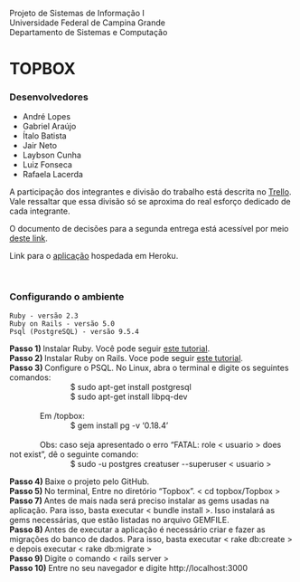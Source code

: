 Projeto de Sistemas de Informação I <br/>
Universidade Federal de Campina Grande <br/>
Departamento de Sistemas e Computação <br/>

<h1> TOPBOX </h1>

<h3> Desenvolvedores </h3>
<ul>
  <li>André Lopes</li>
  <li>Gabriel Araújo</li>
  <li>Ítalo Batista</li>
  <li>Jair Neto</li>
  <li>Laybson Cunha</li>
  <li>Luiz Fonseca</li>
  <li>Rafaela Lacerda</li>
</ul>

<p> A participação dos integrantes e divisão do trabalho está descrita no <a href="https://trello.com/b/mHfHdimU/sprint-2">Trello</a>. Vale ressaltar que essa divisão só se aproxima do real esforço dedicado de cada integrante.  </p>

<p> O documento de decisões para a segunda entrega está acessível por meio <a href="https://docs.google.com/document/d/1LGJvQNwoKSo03mv93JI85PBSIa4ms6oCE8iPMTtTMRU/edit?usp=sharing">deste link</a>.</p>

<p> Link para o <a href="https://topboxapp.herokuapp.com/">aplicação</a> hospedada em Heroku.</p>

<br>

<h3> Configurando o ambiente </h3>
	
	Ruby - versão 2.3
	Ruby on Rails - versão 5.0
	Psql (PostgreSQL) - versão 9.5.4

<b> Passo 1) </b> Instalar Ruby. Você pode seguir <a href="https://www.ruby-lang.org/pt/documentation/installation/">este tutorial</a>. <br/>
<b> Passo 2) </b> Instalar Ruby on Rails. Voce pode seguir <a href="http://installrails.com/">este tutorial</a>. <br/>
<b> Passo 3) </b> Configure o PSQL. No Linux, abra o terminal e digite os seguintes comandos:  <br/>
	 &emsp; &emsp; &emsp; &emsp; &emsp; &emsp; $ sudo apt-get install postgresql
	<br>
	 &emsp; &emsp; &emsp; &emsp; &emsp; &emsp; $ sudo apt-get install libpq-dev
	<br>	
	&emsp; &emsp; &emsp; Em /topbox:
	<br>
	&emsp; &emsp; &emsp; &emsp; &emsp; &emsp; $ gem install pg -v ‘0.18.4’
	<br>
	<br>
	&emsp; &emsp; &emsp; Obs: caso seja apresentado o erro “FATAL: role < usuario > does not exist”, dê o seguinte comando:
	<br>
	&emsp; &emsp; &emsp; &emsp; &emsp; &emsp; $ sudo -u postgres creatuser --superuser < usuario >
	<br>
	
<b> Passo 4) </b> Baixe o projeto pelo GitHub. <br/>
<b> Passo 5) </b> No terminal, Entre no diretório “Topbox”.  < cd topbox/Topbox > <br/>
<b> Passo 7) </b> Antes de mais nada será preciso instalar as gems usadas na aplicação. Para isso, basta executar < bundle install >. Isso instalará as gems necessárias, que estão listadas no arquivo GEMFILE. </br>
<b> Passo 8) </b> Antes de executar a aplicação é necessário criar e fazer as migrações do banco de dados. Para isso, basta executar < rake db:create > e depois executar < rake db:migrate > </br>
<b> Passo 9) </b> Digite o comando < rails server > <br/>
<b> Passo 10) </b> Entre no seu navegador e digite http://localhost:3000 <br/>





